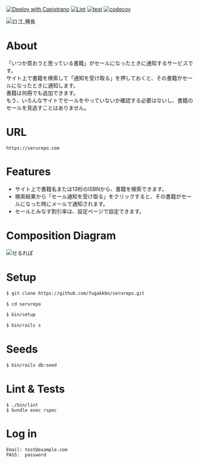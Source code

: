 [![Deploy with Capistrano](https://github.com/fugakkbn/serurepo/actions/workflows/deploy_with_capistrano.yml/badge.svg)](https://github.com/fugakkbn/serurepo/actions/workflows/deploy_with_capistrano.yml)
[![Lint](https://github.com/fugakkbn/serurepo/actions/workflows/lint.yml/badge.svg)](https://github.com/fugakkbn/serurepo/actions/workflows/lint.yml)
[![test](https://github.com/fugakkbn/serurepo/actions/workflows/test.yml/badge.svg)](https://github.com/fugakkbn/serurepo/actions/workflows/test.yml)
[![codecov](https://codecov.io/gh/FUGA0618/serurepo/branch/main/graph/badge.svg?token=XPH2NIQQGP)](https://codecov.io/gh/FUGA0618/serurepo)

![ロゴ_横長](https://user-images.githubusercontent.com/58870882/139534536-65598064-7be0-4a2b-975a-3a722f1a8f8a.png)

# About
「いつか買おうと思っている書籍」がセールになったときに通知するサービスです。<br>
サイト上で書籍を検索して「通知を受け取る」を押しておくと、その書籍がセールになったときに通知します。<br>
書籍は何冊でも追加できます。<br>
もう、いろんなサイトでセールをやっていないか確認する必要はないし、書籍のセールを見逃すことはありません。

# URL

```
https://serurepo.com
```

# Features
- サイト上で書籍名または13桁のISBNから、書籍を検索できます。
- 検索結果から「セール通知を受け取る」をクリックすると、その書籍がセールになった時にメールで通知されます。
- セールとみなす割引率は、設定ページで設定できます。

# Composition Diagram
![せるれぽ](https://user-images.githubusercontent.com/58870882/138904938-f4698b13-3405-4c8d-b333-054b9eaef9b6.png)

# Setup

```bash
$ git clone https://github.com/fugakkbn/serurepo.git
```

```bash
$ cd serurepo
```

```bash
$ bin/setup
```

```bash
$ bin/rails s
```

# Seeds

```bash
$ bin/rails db:seed
```

# Lint & Tests

```shell
$ ./bin/lint
$ bundle exec rspec
```

# Log in

```
Email: test@example.com
PASS:  password
```
